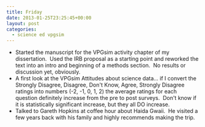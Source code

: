 ```yaml
---
title: Friday
date: 2013-01-25T23:25:45+00:00
layout: post
categories:
  - science ed vpgsim
---
```

  * Started the manuscript for the VPGsim activity chapter of my dissertation.  Used the IRB proposal as a starting point and reworked the text into an intro and beginning of a methods section.  No results or discussion yet, obviously.
  * A first look at the VPGsim Attitudes about science data... if I convert the Strongly Disagree, Disagree, Don't Know, Agree, Strongly Disagree ratings into numbers (-2, -1, 0, 1, 2) the average ratings for each question definitely increase from the pre to post surveys.  Don't know if it is statistically significant increase, but they all DO increase.
  * Talked to Gareth Hopkins at coffee hour about Haida Gwaii.  He visited a few years back with his family and highly recommends making the trip.
